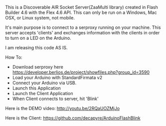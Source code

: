 This is a Discoverable AIR Socket Server(ZaaMulti library) created in Flash Builder 4.6 with the Flex 4.6 API.
This can only be run on a Windows, Mac OSX, or Linux system, not mobile.

It's main purpose is to connect to a serproxy running on your machine. This server accepts 'clients' and exchanges information with the clients in order to turn on a LED on the Arduino.

I am releasing this code AS IS.

How To:
-  Download serproxy here https://developer.berlios.de/project/showfiles.php?group_id=3590
-  Load your Arduino with StandardFirmata v2
-  Connect your Arduino via USB.
-  Launch this Application
-  Launch the Client Application
-  When Client connects to server, hit 'Blink'

Here is the DEMO video:
http://youtu.be/2RQaUOZMjJo

Here is the Client:
https://github.com/decapyre/ArduinoFlashBlink